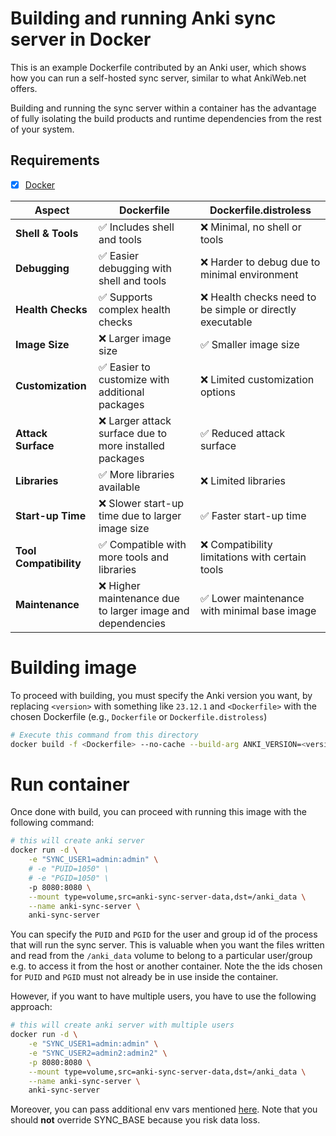 # Building and running Anki sync server in Docker

This is an example Dockerfile contributed by an Anki user, which shows how you can run a self-hosted sync server,
similar to what AnkiWeb.net offers.

Building and running the sync server within a container has the advantage of fully isolating
the build products and runtime dependencies from the rest of your system.

## Requirements

- [x] [Docker](https://docs.docker.com/get-started/)

| **Aspect**             | **Dockerfile**                                             | **Dockerfile.distroless**                                 |
| ---------------------- | ---------------------------------------------------------- | --------------------------------------------------------- |
| **Shell & Tools**      | ✅ Includes shell and tools                                | ❌ Minimal, no shell or tools                             |
| **Debugging**          | ✅ Easier debugging with shell and tools                   | ❌ Harder to debug due to minimal environment             |
| **Health Checks**      | ✅ Supports complex health checks                          | ❌ Health checks need to be simple or directly executable |
| **Image Size**         | ❌ Larger image size                                       | ✅ Smaller image size                                     |
| **Customization**      | ✅ Easier to customize with additional packages            | ❌ Limited customization options                          |
| **Attack Surface**     | ❌ Larger attack surface due to more installed packages    | ✅ Reduced attack surface                                 |
| **Libraries**          | ✅ More libraries available                                | ❌ Limited libraries                                      |
| **Start-up Time**      | ❌ Slower start-up time due to larger image size           | ✅ Faster start-up time                                   |
| **Tool Compatibility** | ✅ Compatible with more tools and libraries                | ❌ Compatibility limitations with certain tools           |
| **Maintenance**        | ❌ Higher maintenance due to larger image and dependencies | ✅ Lower maintenance with minimal base image              |

# Building image

To proceed with building, you must specify the Anki version you want, by replacing `<version>` with something like `23.12.1` and `<Dockerfile>` with the chosen Dockerfile (e.g., `Dockerfile` or `Dockerfile.distroless`)

```bash
# Execute this command from this directory
docker build -f <Dockerfile> --no-cache --build-arg ANKI_VERSION=<version> -t anki-sync-server .
```

# Run container

Once done with build, you can proceed with running this image with the following command:

```bash
# this will create anki server
docker run -d \
    -e "SYNC_USER1=admin:admin" \
    # -e "PUID=1050" \
    # -e "PGID=1050" \
    -p 8080:8080 \
    --mount type=volume,src=anki-sync-server-data,dst=/anki_data \
    --name anki-sync-server \
    anki-sync-server
```

You can specify the `PUID` and `PGID` for the user and group id of the process
that will run the sync server. This is valuable when you want the files written
and read from the `/anki_data` volume to belong to a particular user/group e.g.
to access it from the host or another container. Note the the ids chosen for
`PUID` and `PGID` must not already be in use inside the container.

However, if you want to have multiple users, you have to use the following approach:

```bash
# this will create anki server with multiple users
docker run -d \
    -e "SYNC_USER1=admin:admin" \
    -e "SYNC_USER2=admin2:admin2" \
    -p 8080:8080 \
    --mount type=volume,src=anki-sync-server-data,dst=/anki_data \
    --name anki-sync-server \
    anki-sync-server
```

Moreover, you can pass additional env vars mentioned
[here](https://docs.ankiweb.net/sync-server.html). Note that you should **not**
override SYNC_BASE because you risk data loss.
